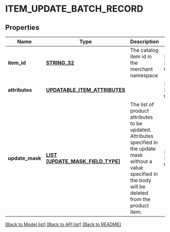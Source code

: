 # ITEM_UPDATE_BATCH_RECORD

## Properties
Name | Type | Description | Notes
------------ | ------------- | ------------- | -------------
**item_id** | [**STRING_32**](STRING_32.md) | The catalog item id in the merchant namespace | [optional] [default to null]
**attributes** | [**UPDATABLE_ITEM_ATTRIBUTES**](UpdatableItemAttributes.md) |  | [optional] [default to null]
**update_mask** | [**LIST [UPDATE_MASK_FIELD_TYPE]**](UpdateMaskFieldType.md) | The list of product attributes to be updated. Attributes specified in the update mask without a value specified in the body will be deleted from the product item. | [optional] [default to null]

[[Back to Model list]](../README.md#documentation-for-models) [[Back to API list]](../README.md#documentation-for-api-endpoints) [[Back to README]](../README.md)


